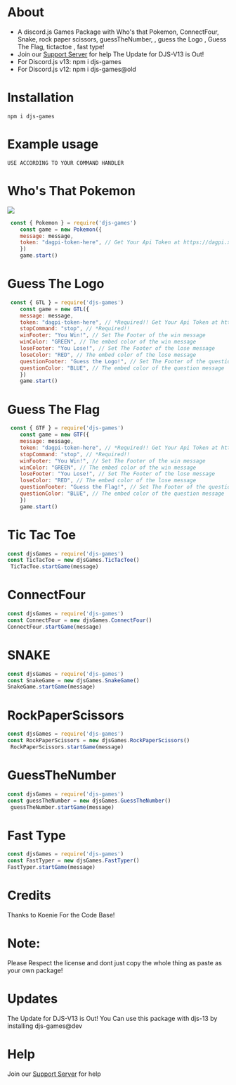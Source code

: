 # About
- A discord.js Games Package with Who's that Pokemon, ConnectFour, Snake, rock paper scissors, guessTheNumber, , guess the Logo , Guess The Flag, tictactoe , fast type!
- Join our [Support Server](https://discord.gg/jDP2FbvCdk) for help
The Update for DJS-V13 is Out! 
- For Discord.js v13: npm i djs-games
- For Discord.js v12: npm i djs-games@old
# Installation

```npm i djs-games```

# Example usage

```
USE ACCORDING TO YOUR COMMAND HANDLER
```

**Who's That Pokemon**
=== 
![](https://cdn.discordapp.com/attachments/856573008302309376/856574463453691934/npmpokemon.gif)
```js
 const { Pokemon } = require('djs-games')
    const game = new Pokemon({
    message: message,
    token: "dagpi-token-here", // Get Your Api Token at https://dagpi.xyz/dashboard
    })
    game.start()
```

**Guess The Logo**
=== 

```js
 const { GTL } = require('djs-games')
    const game = new GTL({
    message: message,
    token: "dagpi-token-here", // *Required!! Get Your Api Token at https://dagpi.xyz/dashboard 
    stopCommand: "stop", // *Required!!
    winFooter: "You Win!", // Set The Footer of the win message
    winColor: "GREEN", // The embed color of the win message
    loseFooter: "You Lose!", // Set The Footer of the lose message
    loseColor: "RED", // The embed color of the lose message
    questionFooter: "Guess the Logo!", // Set The Footer of the question message
    questionColor: "BLUE", // The embed color of the question message
    })
    game.start()
```

**Guess The Flag**
=== 

```js
 const { GTF } = require('djs-games')
    const game = new GTF({
    message: message,
    token: "dagpi-token-here", // *Required!! Get Your Api Token at https://dagpi.xyz/dashboard 
    stopCommand: "stop", // *Required!!
    winFooter: "You Win!", // Set The Footer of the win message
    winColor: "GREEN", // The embed color of the win message
    loseFooter: "You Lose!", // Set The Footer of the lose message
    loseColor: "RED", // The embed color of the lose message
    questionFooter: "Guess the Flag!", // Set The Footer of the question message
    questionColor: "BLUE", // The embed color of the question message
    })
    game.start()
```

**Tic Tac Toe**
=== 

```js
const djsGames = require('djs-games')
const TicTacToe = new djsGames.TicTacToe()
 TicTacToe.startGame(message)
```

**ConnectFour**
===

```js
const djsGames = require('djs-games')
const ConnectFour = new djsGames.ConnectFour()
ConnectFour.startGame(message)
```

**SNAKE**
===

```js
const djsGames = require('djs-games')
const SnakeGame = new djsGames.SnakeGame()
SnakeGame.startGame(message)
```

**RockPaperScissors**
===

```js
const djsGames = require('djs-games')
const RockPaperScissors = new djsGames.RockPaperScissors()
 RockPaperScissors.startGame(message)
```

**GuessTheNumber**
===

```js
const djsGames = require('djs-games')
const guessTheNumber = new djsGames.GuessTheNumber()
 guessTheNumber.startGame(message)
```

**Fast Type**
===

```js
const djsGames = require('djs-games')
const FastTyper = new djsGames.FastTyper()
FastTyper.startGame(message)

```

# Credits
Thanks to Koenie For the Code Base!

# Note: 
Please Respect the license and dont just copy  the whole thing as paste as your own package!

# Updates

The Update for DJS-V13 is Out! You Can use this package with djs-13 by installing djs-games@dev

# Help

Join our [Support Server](https://discord.gg/jDP2FbvCdk) for help
